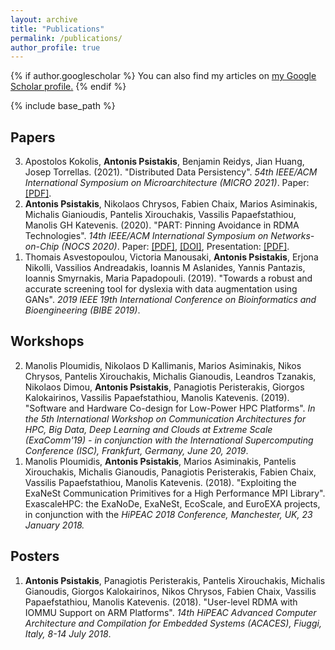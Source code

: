 ```yaml
---
layout: archive
title: "Publications"
permalink: /publications/
author_profile: true
---
```


{% if author.googlescholar %}
  You can also find my articles on <u><a href="{{author.googlescholar}}">my Google Scholar profile</a>.</u>
{% endif %}

{% include base_path %}

<!-- {% for post in site.publications reversed %}
  {% include archive-single.html %}
{% endfor %} -->


## Papers

<ol reversed>

<li> Apostolos Kokolis, <b>Antonis Psistakis</b>, Benjamin Reidys, Jian Huang, Josep Torrellas. (2021). &quot;Distributed Data Persistency&quot;.	<i>54th IEEE/ACM International Symposium on Microarchitecture (MICRO 2021)</i>.
Paper: <a href="http://iacoma.cs.uiuc.edu/iacoma-papers/micro21.pdf" target="_blank">[PDF]</a>.
</li>
  
<li> <b>Antonis Psistakis</b>, Nikolaos Chrysos, Fabien Chaix, Marios Asiminakis, Michalis Gianioudis,
Pantelis Xirouchakis, Vassilis Papaefstathiou, Manolis GH Katevenis. (2020). &quot;PART: Pinning Avoidance in RDMA Technologies&quot;.	<i>14th IEEE/ACM International Symposium on Networks-on-Chip (NOCS 2020)</i>.
Paper: <a href="../files/publications/nocs20-paper.pdf" target="_blank">[PDF]</a>, <a href="https://doi.org/10.1109/NOCS50636.2020.9241587" target="_blank">[DOI]</a>,
Presentation: <a href="../files/publications/nocs20-slides.pdf" target="_blank">[PDF]</a>.
</li>

<li>
Thomais Asvestopoulou, Victoria Manousaki, <b>Antonis Psistakis</b>, Erjona Nikolli, Vassilios Andreadakis, Ioannis M Aslanides, Yannis Pantazis, Ioannis Smyrnakis, Maria Papadopouli. (2019). &quot;Towards a robust and accurate screening tool for dyslexia with data augmentation using GANs&quot;. <i>2019 IEEE 19th International Conference on Bioinformatics and Bioengineering (BIBE 2019)</i>.
</li>

</ol>

## Workshops

<ol reversed>

<li>
Manolis Ploumidis, Nikolaos D Kallimanis, Marios Asiminakis, Nikos Chrysos, Pantelis Xirouchakis, Michalis Gianoudis, Leandros Tzanakis, Nikolaos Dimou, <b>Antonis Psistakis</b>, Panagiotis Peristerakis, Giorgos Kalokairinos, Vassilis Papaefstathiou, Manolis Katevenis. (2019). &quot;Software and Hardware Co-design for Low-Power HPC Platforms&quot;. <i>In the 5th International Workshop on Communication Architectures for HPC, Big Data, Deep Learning and Clouds at Extreme Scale (ExaComm'19) - in conjunction with the International Supercomputing Conference (ISC), Frankfurt, Germany, June 20, 2019</i>.
</li>

<li>
Manolis Ploumidis, <b>Antonis Psistakis</b>, Marios Asiminakis, Pantelis Xirouchakis, Michalis Gianoudis, Panagiotis Peristerakis, Fabien Chaix, Vassilis Papaefstathiou, Manolis Katevenis. (2018). &quot;Exploiting the ExaNeSt Communication Primitives for a High Performance MPI Library&quot;. ExascaleHPC: the ExaNoDe, ExaNeSt, EcoScale, and EuroEXA projects, in conjunction with the <i>HiPEAC 2018 Conference, Manchester, UK, 23 January 2018.</i>
</li>

</ol>

## Posters

<ol reversed>

<li>
<b>Antonis Psistakis</b>, Panagiotis Peristerakis, Pantelis Xirouchakis, Michalis Gianoudis, Giorgos Kalokairinos, Nikos Chrysos, Fabien Chaix, Vassilis Papaefstathiou, Manolis Katevenis. (2018). &quot;User-level RDMA with IOMMU Support on ARM Platforms&quot;. <i>14th HiPEAC Advanced Computer Architecture and Compilation for Embedded Systems (ACACES), Fiuggi, Italy, 8-14 July 2018</i>.
</li>

</ol>
